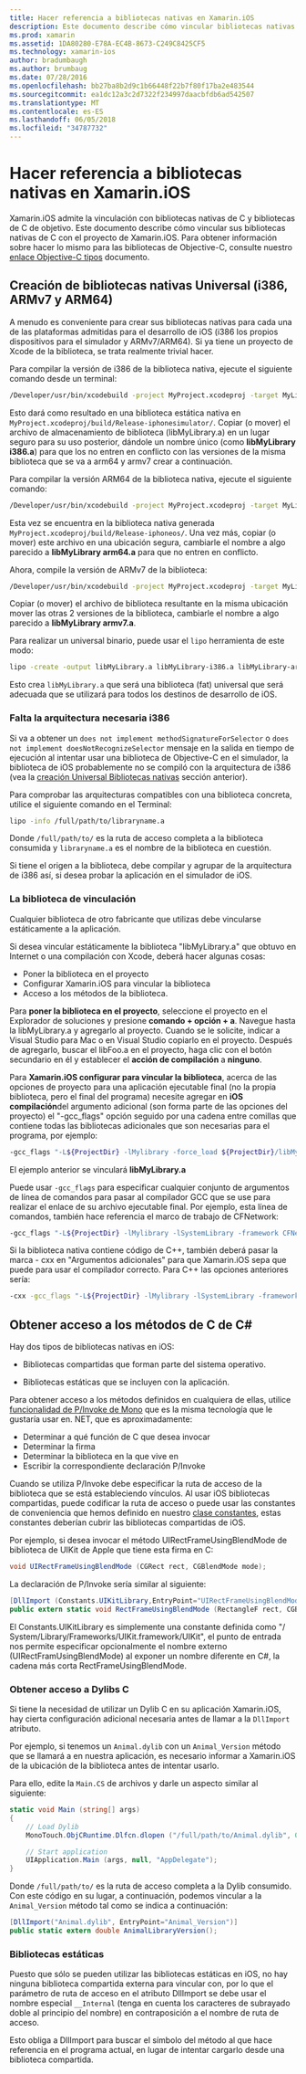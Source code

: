 ```yaml
---
title: Hacer referencia a bibliotecas nativas en Xamarin.iOS
description: Este documento describe cómo vincular bibliotecas nativas de C en una aplicación de Xamarin.iOS. Describe cómo crear bibliotecas nativas universales y obtener acceso a métodos de C desde C#.
ms.prod: xamarin
ms.assetid: 1DA80280-E78A-EC4B-8673-C249C8425CF5
ms.technology: xamarin-ios
author: bradumbaugh
ms.author: brumbaug
ms.date: 07/28/2016
ms.openlocfilehash: bb27ba8b2d9c1b66448f22b7f80f17ba2e483544
ms.sourcegitcommit: ea1dc12a3c2d7322f234997daacbfdb6ad542507
ms.translationtype: MT
ms.contentlocale: es-ES
ms.lasthandoff: 06/05/2018
ms.locfileid: "34787732"
---
```

# <a name="referencing-native-libraries-in-xamarinios"></a>Hacer referencia a bibliotecas nativas en Xamarin.iOS

Xamarin.iOS admite la vinculación con bibliotecas nativas de C y bibliotecas de C de objetivo. Este documento describe cómo vincular sus bibliotecas nativas de C con el proyecto de Xamarin.iOS. Para obtener información sobre hacer lo mismo para las bibliotecas de Objective-C, consulte nuestro [enlace Objective-C tipos](~/ios/platform/binding-objective-c/index.md) documento.

<a name="building_native" />

## <a name="building-universal-native-libraries-i386-armv7-and-arm64"></a>Creación de bibliotecas nativas Universal (i386, ARMv7 y ARM64)

A menudo es conveniente para crear sus bibliotecas nativas para cada una de las plataformas admitidas para el desarrollo de iOS (i386 los propios dispositivos para el simulador y ARMv7/ARM64). Si ya tiene un proyecto de Xcode de la biblioteca, se trata realmente trivial hacer.

Para compilar la versión de i386 de la biblioteca nativa, ejecute el siguiente comando desde un terminal:

```bash
/Developer/usr/bin/xcodebuild -project MyProject.xcodeproj -target MyLibrary -sdk iphonesimulator -arch i386 -configuration Release clean build
```

Esto dará como resultado en una biblioteca estática nativa en `MyProject.xcodeproj/build/Release-iphonesimulator/`. Copiar (o mover) el archivo de almacenamiento de biblioteca (libMyLibrary.a) en un lugar seguro para su uso posterior, dándole un nombre único (como **libMyLibrary i386.a**) para que los no entren en conflicto con las versiones de la misma biblioteca que se va a arm64 y armv7 crear a continuación.

Para compilar la versión ARM64 de la biblioteca nativa, ejecute el siguiente comando:

```bash
/Developer/usr/bin/xcodebuild -project MyProject.xcodeproj -target MyLibrary -sdk iphoneos -arch arm64 -configuration Release clean build
```

Esta vez se encuentra en la biblioteca nativa generada `MyProject.xcodeproj/build/Release-iphoneos/`. Una vez más, copiar (o mover) este archivo en una ubicación segura, cambiarle el nombre a algo parecido a **libMyLibrary arm64.a** para que no entren en conflicto.

Ahora, compile la versión de ARMv7 de la biblioteca:

```bash
/Developer/usr/bin/xcodebuild -project MyProject.xcodeproj -target MyLibrary -sdk iphoneos -arch armv7 -configuration Release clean build
```

Copiar (o mover) el archivo de biblioteca resultante en la misma ubicación mover las otras 2 versiones de la biblioteca, cambiarle el nombre a algo parecido a **libMyLibrary armv7.a**.

Para realizar un universal binario, puede usar el `lipo` herramienta de este modo:

```bash
lipo -create -output libMyLibrary.a libMyLibrary-i386.a libMyLibrary-arm64.a libMyLibrary-armv7.a
```

Esto crea `libMyLibrary.a` que será una biblioteca (fat) universal que será adecuada que se utilizará para todos los destinos de desarrollo de iOS.


### <a name="missing-required-architecture-i386"></a>Falta la arquitectura necesaria i386

Si va a obtener un `does not implement methodSignatureForSelector` o `does not implement doesNotRecognizeSelector` mensaje en la salida en tiempo de ejecución al intentar usar una biblioteca de Objective-C en el simulador, la biblioteca de iOS probablemente no se compiló con la arquitectura de i386 (vea la [creación Universal Bibliotecas nativas](#building_native) sección anterior).

Para comprobar las arquitecturas compatibles con una biblioteca concreta, utilice el siguiente comando en el Terminal:

```bash
lipo -info /full/path/to/libraryname.a
```

Donde `/full/path/to/` es la ruta de acceso completa a la biblioteca consumida y `libraryname.a` es el nombre de la biblioteca en cuestión.

Si tiene el origen a la biblioteca, debe compilar y agrupar de la arquitectura de i386 así, si desea probar la aplicación en el simulador de iOS.

### <a name="linking-your-library"></a>La biblioteca de vinculación

Cualquier biblioteca de otro fabricante que utilizas debe vincularse estáticamente a la aplicación. 

Si desea vincular estáticamente la biblioteca "libMyLibrary.a" que obtuvo en Internet o una compilación con Xcode, deberá hacer algunas cosas:

-  Poner la biblioteca en el proyecto
-  Configurar Xamarin.iOS para vincular la biblioteca
-  Acceso a los métodos de la biblioteca.


Para **poner la biblioteca en el proyecto**, seleccione el proyecto en el Explorador de soluciones y presione **comando + opción + a**. Navegue hasta la libMyLibrary.a y agregarlo al proyecto. Cuando se le solicite, indicar a Visual Studio para Mac o en Visual Studio copiarlo en el proyecto. Después de agregarlo, buscar el libFoo.a en el proyecto, haga clic con el botón secundario en él y establecer el **acción de compilación** a **ninguno**.

Para **Xamarin.iOS configurar para vincular la biblioteca**, acerca de las opciones de proyecto para una aplicación ejecutable final (no la propia biblioteca, pero el final del programa) necesite agregar en **iOS compilación**del argumento adicional (son forma parte de las opciones del proyecto) el "-gcc_flags" opción seguido por una cadena entre comillas que contiene todas las bibliotecas adicionales que son necesarias para el programa, por ejemplo:

```bash
-gcc_flags "-L${ProjectDir} -lMylibrary -force_load ${ProjectDir}/libMyLibrary.a"
```

El ejemplo anterior se vinculará **libMyLibrary.a**

Puede usar `-gcc_flags` para especificar cualquier conjunto de argumentos de línea de comandos para pasar al compilador GCC que se use para realizar el enlace de su archivo ejecutable final. Por ejemplo, esta línea de comandos, también hace referencia el marco de trabajo de CFNetwork:

```bash
-gcc_flags "-L${ProjectDir} -lMylibrary -lSystemLibrary -framework CFNetwork -force_load ${ProjectDir}/libMyLibrary.a"
```

Si la biblioteca nativa contiene código de C++, también deberá pasar la marca - cxx en "Argumentos adicionales" para que Xamarin.iOS sepa que puede para usar el compilador correcto. Para C++ las opciones anteriores sería:

```bash
-cxx -gcc_flags "-L${ProjectDir} -lMylibrary -lSystemLibrary -framework CFNetwork -force_load ${ProjectDir}/libMyLibrary.a"
```

<a name="Accessing_C_Methods_from_C#" />

## <a name="accessing-c-methods-from-c35"></a>Obtener acceso a los métodos de C de C&#35;

Hay dos tipos de bibliotecas nativas en iOS:

-  Bibliotecas compartidas que forman parte del sistema operativo.

-  Bibliotecas estáticas que se incluyen con la aplicación.


Para obtener acceso a los métodos definidos en cualquiera de ellas, utilice [funcionalidad de P/Invoke de Mono](http://www.mono-project.com/docs/advanced/pinvoke/) que es la misma tecnología que le gustaría usar en. NET, que es aproximadamente:

-  Determinar a qué función de C que desea invocar
-  Determinar la firma
-  Determinar la biblioteca en la que vive en
-  Escribir la correspondiente declaración P/Invoke


Cuando se utiliza P/Invoke debe especificar la ruta de acceso de la biblioteca que se está estableciendo vínculos. Al usar iOS bibliotecas compartidas, puede codificar la ruta de acceso o puede usar las constantes de conveniencia que hemos definido en nuestro [clase constantes](https://developer.xamarin.com/api/type/Constants/), estas constantes deberían cubrir las bibliotecas compartidas de iOS.

Por ejemplo, si desea invocar el método UIRectFrameUsingBlendMode de biblioteca de UIKit de Apple que tiene esta firma en C:

```csharp
void UIRectFrameUsingBlendMode (CGRect rect, CGBlendMode mode);
```

La declaración de P/Invoke sería similar al siguiente:

```csharp
[DllImport (Constants.UIKitLibrary,EntryPoint="UIRectFrameUsingBlendMode")]
public extern static void RectFrameUsingBlendMode (RectangleF rect, CGBlendMode blendMode);
```

El Constants.UIKitLibrary es simplemente una constante definida como "/ System/Library/Frameworks/UIKit.framework/UIKit", el punto de entrada nos permite especificar opcionalmente el nombre externo (UIRectFramUsingBlendMode) al exponer un nombre diferente en C#, la cadena más corta RectFrameUsingBlendMode.

<a name="Accessing_C_Dylibs" />

### <a name="accessing-c-dylibs"></a>Obtener acceso a Dylibs C

Si tiene la necesidad de utilizar un Dylib C en su aplicación Xamarin.iOS, hay cierta configuración adicional necesaria antes de llamar a la `DllImport` atributo.

Por ejemplo, si tenemos un `Animal.dylib` con un `Animal_Version` método que se llamará a en nuestra aplicación, es necesario informar a Xamarin.iOS de la ubicación de la biblioteca antes de intentar usarlo.

Para ello, edite la `Main.CS` de archivos y darle un aspecto similar al siguiente:

```csharp
static void Main (string[] args)
{
    // Load Dylib
    MonoTouch.ObjCRuntime.Dlfcn.dlopen ("/full/path/to/Animal.dylib", 0);

    // Start application
    UIApplication.Main (args, null, "AppDelegate");
}
```

Donde `/full/path/to/` es la ruta de acceso completa a la Dylib consumido. Con este código en su lugar, a continuación, podemos vincular a la `Animal_Version` método tal como se indica a continuación:

```csharp
[DllImport("Animal.dylib", EntryPoint="Animal_Version")]
public static extern double AnimalLibraryVersion();
```

<a name="Static_Libraries" />

### <a name="static-libraries"></a>Bibliotecas estáticas

Puesto que sólo se pueden utilizar las bibliotecas estáticas en iOS, no hay ninguna biblioteca compartida externa para vincular con, por lo que el parámetro de ruta de acceso en el atributo DllImport se debe usar el nombre especial `__Internal` (tenga en cuenta los caracteres de subrayado doble al principio del nombre) en contraposición a el nombre de ruta de acceso.

Esto obliga a DllImport para buscar el símbolo del método al que hace referencia en el programa actual, en lugar de intentar cargarlo desde una biblioteca compartida.

